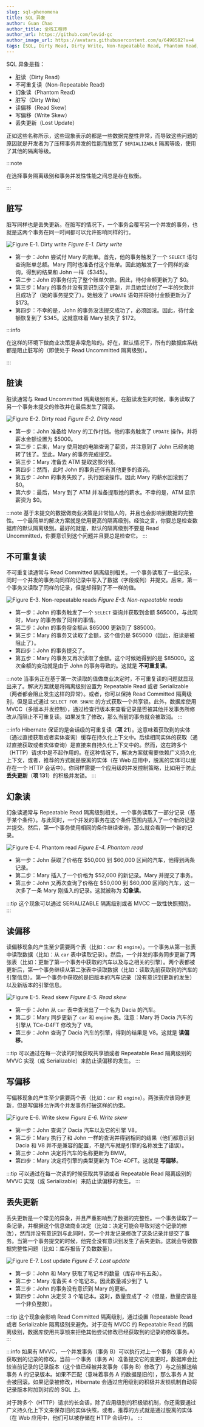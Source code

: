 ```yaml
---
slug: sql-phenomena
title: SQL 异象
author: Guan Chao
author_title: 全栈工程师
author_url: https://github.com/levid-gc
author_image_url: https://avatars.githubusercontent.com/u/6498582?v=4
tags: [SQL, Dirty Read, Dirty Write, Non-Repeatable Read, Phantom Read, Read Skew, Lost Update]
---
```


SQL 异象是指：

- 脏读（Dirty Read）
- 不可重复读（Non-Repeatable Read）
- 幻象读（Phantom Read）
- 脏写（Dirty Write）
- 读偏移（Read Skew）
- 写偏移（Write Skew）
- 丢失更新（Lost Update）

正如这些名称所示，这些现象表示的都是一些数据完整性异常，而导致这些问题的原因就是开发者为了压榨事务并发的性能而放宽了 `SERIALIZABLE` 隔离等级，使用了其他的隔离等级。

:::note 

在选择事务隔离级别和事务并发性性能之间总是存在权衡。

:::

<!--truncate-->

## 脏写

脏写同样也是丢失更新。在脏写的情况下，一个事务会覆写另一个并发的事务，也就是这两个事务在同一时间都可以允许影响同样的行。

![Figure E-1. Dirty write](/img/figureE-1.png)
_Figure E-1. Dirty write_

- 第一步：John 尝试付 Mary 的账单。首先，他的事务触发了一个 `SELECT` 语句查询账单总额。Mary 同时也准备付这个账单。因此她触发了一个同样的查询，得到的结果和 John 一样（$345）。
- 第二步：John 的事务付完了整个账单欠款。因此，待付金额更新为了 $0。
- 第三步：Mary 的事务并没有意识到这个更新，并且她尝试付了一半的欠款并且成功了（她的事务提交了）。她触发了 `UPDATE` 语句并将待付金额更新为了 $173。
- 第四步：不幸的是，John 的事务没法提交成功了，必须回滚。因此，待付金额恢复到了 $345。这就意味着 Mary 损失了 $172。

:::info

在这样的环境下做商业决策是非常危险的。好在，默认情况下，所有的数据库系统都是阻止脏写的（即使处于 Read Uncommitted 隔离级别）。

:::

## 脏读

脏读通常与 Read Uncommitted 隔离级别有关。在脏读发生的时候，事务读取了另一个事务未提交的修改并在最后发生了回滚。

![Figure E-2. Dirty read](/img/figureE-2.png)
_Figure E-2. Dirty read_

- 第一步：John 准备给 Mary 的工作付钱。他的事务触发了 `UPDATE` 操作，并将薪水金额设置为 $5000。
- 第二步：后来，Mary 使用她的电脑查询了薪资，并注意到了 John 已经向她转了钱了。至此，Mary 的事务完成提交。
- 第三步：Mary 准备去 ATM 提取这部分钱。
- 第四步：然而，此时 John 的事务还伴有其他更多的查询。
- 第五步：John 的事务失败了，执行回滚操作。因此 Mary 的薪水回滚到了 $0。
- 第六步：最后，Mary 到了 ATM 并准备提取她的薪水。不幸的是，ATM 显示薪资为 $0。

:::note
基于未提交的数据做商业决策是非常恼人的，并且也会影响到数据的完整性。一个最简单的解决方案就是使用更高的隔离级别。经验之言，你要总是检查数据库的默认隔离级别。最好的就是，默认的隔离级别不要是 Read Uncommitted，你要意识到这个问题并且要总是检查它。
:::

## 不可重复读

不可重复读通常与 Read Committed 隔离级别相关。一个事务读取了一些记录，同时一个并发的事务向同样的记录中写入了数据（字段或列）并提交。后来，第一个事务又读取了同样的记录，但是却得到了不一样的值。

![Figure E-3. Non-repeatable reads](/img/figureE-3.png)
_Figure E-3. Non-repeatable reads_

- 第一步：John 的事务触发了一个 `SELECT` 查询并获取到金额 $65000，与此同时，Mary 的事务做了同样的事情。
- 第二步：John 的事务将金额从 $65000 更新到了 $85000。
- 第三步：Mary 的事务又读取了金额，这个值仍是 $65000（因此，脏读是被阻止了）。
- 第四步：John 的事务提交了。
- 第五步：Mary 的事务又再次读取了金额。这个时候她得到的是 $85000。这次金额的变动就是由于 John 的事务导致的。这就是 **不可重复读**。

:::note
当事务正在基于第一次读取的值做商业决定时，不可重复读的问题就显现出来了。解决方案就是将隔离级别设置为 Repeatable Read 或者 Serializable（两者都会阻止发生这样的异常）。或者，你可以保持 Read Committed 隔离级别，但是显式通过 `SELECT FOR SHARE` 的方式获取一个共享锁。此外，数据库使用 MVCC（多版本并发控制），通过检查行版本来查看记录是否被其他并发事务所修改从而阻止不可重复读。如果发生了修改，那么当前的事务就会被取消。
:::

:::info
Hibernate 保证的是会话级的可重复读（**项 21**）。这意味着获取到的实体（通过直接获取或者实体查询）缓存在持久化上下文中。后续相同实体的获取（通过直接获取或者实体查询）是直接来自持久化上下文中的。然而，这在跨多个（HTTP）请求中是不起作用的。在这种情况下，解决方案就需要依赖广义持久化上下文，或者，推荐的方式就是脱离的实体（在 Web 应用中，脱离的实体可以缓存在一个 HTTP 会话中）。你同样需要一个应用级的并发控制策略，比如用于防止 **丢失更新**（**项 131**）的积极并发锁。
:::

## 幻象读

幻象读通常与 Repeatable Read 隔离级别相关。一个事务读取了一部分记录（基于某个条件）。与此同时，一个并发的事务在这个条件范围内插入了一个新的记录并提交。然后，第一个事务使用相同的条件继续查询，那么就会看到一个新的记录。

![Figure E-4. Phantom read](/img/figureE-4.png)
_Figure E-4. Phantom read_

- 第一步：John 获取了价格在 $50,000 到 $60,000 区间的汽车，他得到两条记录。
- 第二步：Mary 插入了一个价格为 $52,000 的新记录。Mary 并提交了事务。
- 第三步：John 又再次查询了价格在 $50,000 到 $60,000 区间的汽车，这一次多了一条 Mary 刚插入的记录。这就被称为 **幻象读**。

:::tip
这个现象可以通过 SERIALIZABLE 隔离级别或者 MVCC 一致性快照预防。
:::

## 读偏移

读偏移现象的产生至少需要两个表（比如：`car` 和 `engine`）。一个事务从第一张表中读取数据（比如：从 `car` 表中读取记录）。然后，一个并发的事务同步更新了两张表（比如：更新了第一个事务中获取的汽车以及与之相关的引擎）。两个表都被更新后，第一个事务继续从第二张表中读取数据（比如：读取先前获取到的汽车的引擎信息）。第一个事务中获取的是旧版本的汽车记录（没有意识到更新的发生）以及新版本的引擎信息。

![Figure E-5. Read skew](/img/figureE-5.png)
_Figure E-5. Read skew_

- 第一步：John 从 `car` 表中查询出了一个名为 Dacia 的汽车。
- 第二步：Mary 同步更新了 `car` 和 `engine` 表。注意：Mary 将 Dacia 汽车的引擎从 TCe-D4FT 修改为了 V8。
- 第三步：John 查询了 Dacia 汽车的引擎，得到的结果是 V8。这就是 **读偏移**。

:::tip
可以通过在每一次读的时候获取共享锁或者 Repeatable Read 隔离级别的 MVVC 实现（或 Serializable）来防止读偏移的发生。
:::

## 写偏移

写偏移现象的产生至少需要两个表（比如：`car` 和 `engine`）。两张表应该同步更新，但是写偏移允许两个并发事务打破这样的约束。

![Figure E-6. Write skew](/img/figureE-6.png)
_Figure E-6. Write skew_

- 第一步：John 查询了 Dacia 汽车以及它的引擎 V8。
- 第二步：Mary 执行了和 John 一样的查询并得到相同的结果（他们都意识到 Dacia 和 V8 并不是兼容的配置，不是汽车就是引擎的名称发生了错误）。
- 第三步：John 决定将汽车的名称更新为 BMW。
- 第四步：Mary 决定将引擎的类型更新为 TCe-4DFT。这就是 **写偏移**。

:::tip
可以通过在每一次读的时候获取共享锁或者 Repeatable Read 隔离级别的 MVVC 实现（或 Serializable）来防止读偏移的发生。
:::

## 丢失更新

丢失更新是一个常见的异象，并且严重影响到了数据的完整性。一个事务读取了一条记录，并根据这个信息做商业决定（比如：决定可能会导致对这个记录的修改），然而并没有意识到与此同时，另一个并发记录修改了这条记录并提交了事务。当第一个事务提交的时候，他完全没有意识到发生了丢失更新。这就会导致数据完整性问题（比如：库存报告了负数数量）。

![Figure E-7. Lost update](/img/figureE-7.png)
_Figure E-7. Lost update_

- 第一步：John 和 Mary 获取了笔记本的数量（库存中有五条）。
- 第二步：Mary 准备买 4 个笔记本。因此数量减少到了 1。
- 第三步：John 的事务没有意识到 Mary 的更新。
- 第四步：John 决定买 3 个笔记本。这时，数量变成了 -2（但是，数量应该是一个非负整数）。

:::tip
这个现象会影响 Read Committed 隔离级别，通过设置 Repeatable Read 或者 Serializable 隔离级别来避免。对于没有 MVCC 的 Repeatable Read 的隔离级别，数据库使用共享锁来拒绝其他尝试修改已经获取到的记录的修改事务。
:::

:::info
如果有 MVVC，一个并发事务（事务 B）可以执行对上一个事务（事务 A）获取到的记录的修改。当前一个事务（事务 A）准备提交它的变更时，数据库会比较当前记录的记录版本（这个值已经被并发事务（事务 B）修改了）与之前推送给事务 A 的记录版本。如果不匹配（意味着事务 A 的数据是旧的），那么事务 A 就会被回滚。如果记录被修改，Hibernate 会通过应用级别的积极并发锁机制自动将记录版本附加到对应的 SQL 上。

对于跨多个（HTTP）请求的长会话，除了应用级别的积极锁机制，你还需要通过广义持久化上下文来保存旧的实体快照，或者，推荐的方式就是通过脱离的实体（在 Web 应用中，他们可以被存储在 HTTP 会话中）。
:::

